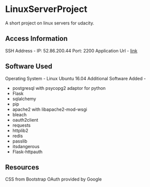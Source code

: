 # LinuxServerProject
A short project on linux servers for udacity.

## Access Information
SSH Address - IP: 52.86.200.44 Port: 2200
Application Url - [link](http://ec2-52-86-200-44.compute-1.amazonaws.com/)

## Software Used
Operating System - Linux Ubuntu 16.04
Additional Software Added - 
* postgresql with psycopg2 adaptor for python
* Flask
* sqlalchemy
* pip
* apache2 with libapache2-mod-wsgi
* bleach
* oauth2client
* requests
* httplib2
* redis
* passlib
* itsdangerous
* Flask-httpauth

## Resources

CSS from Bootstrap
OAuth provided by Google
